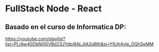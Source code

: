 # FullStack Node - React

## Basado en el curso de Informatica DP: 
https://youtube.com/playlist?list=PLrAw40DbN0l0VBd23JYdpi8ALJtA2qBth&si=Y9Jh4yle_DQhSeMM
